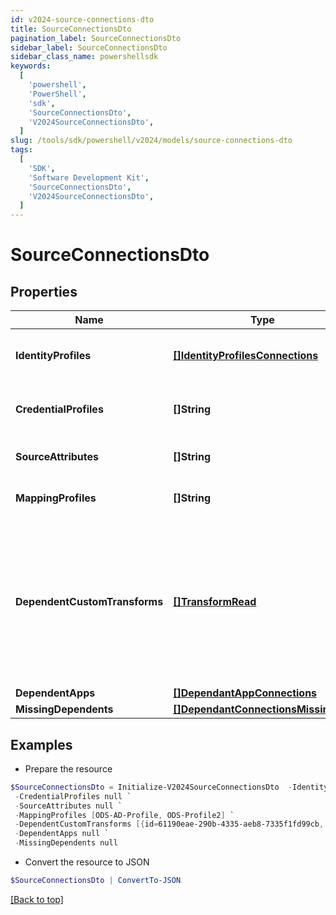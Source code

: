 ```yaml
---
id: v2024-source-connections-dto
title: SourceConnectionsDto
pagination_label: SourceConnectionsDto
sidebar_label: SourceConnectionsDto
sidebar_class_name: powershellsdk
keywords:
  [
    'powershell',
    'PowerShell',
    'sdk',
    'SourceConnectionsDto',
    'V2024SourceConnectionsDto',
  ]
slug: /tools/sdk/powershell/v2024/models/source-connections-dto
tags:
  [
    'SDK',
    'Software Development Kit',
    'SourceConnectionsDto',
    'V2024SourceConnectionsDto',
  ]
---
```


# SourceConnectionsDto

## Properties

| Name | Type | Description | Notes |
| --- | --- | --- | --- |
| **IdentityProfiles** | [**[]IdentityProfilesConnections**](identity-profiles-connections) | The IdentityProfile attached to this source | [optional] |
| **CredentialProfiles** | **[]String** | Name of the CredentialProfile attached to this source | [optional] |
| **SourceAttributes** | **[]String** | The attributes attached to this source | [optional] |
| **MappingProfiles** | **[]String** | The profiles attached to this source | [optional] |
| **DependentCustomTransforms** | [**[]TransformRead**](transform-read) | A list of custom transforms associated with this source. A transform will be considered associated with a source if any attributes of the transform specify the source as the sourceName. | [optional] |
| **DependentApps** | [**[]DependantAppConnections**](dependant-app-connections) |  | [optional] |
| **MissingDependents** | [**[]DependantConnectionsMissingDto**](dependant-connections-missing-dto) |  | [optional] |

## Examples

- Prepare the resource

```powershell
$SourceConnectionsDto = Initialize-V2024SourceConnectionsDto  -IdentityProfiles null `
 -CredentialProfiles null `
 -SourceAttributes null `
 -MappingProfiles [ODS-AD-Profile, ODS-Profile2] `
 -DependentCustomTransforms [{id=61190eae-290b-4335-aeb8-7335f1fd99cb, name=Split Transform, type=split, attributes={delimiter=-, index=1, input={attributes={sourceName=Example CSV Source, attributeName=last_name}, type=accountAttribute}}, internal=false}] `
 -DependentApps null `
 -MissingDependents null
```

- Convert the resource to JSON

```powershell
$SourceConnectionsDto | ConvertTo-JSON
```

[[Back to top]](#)
